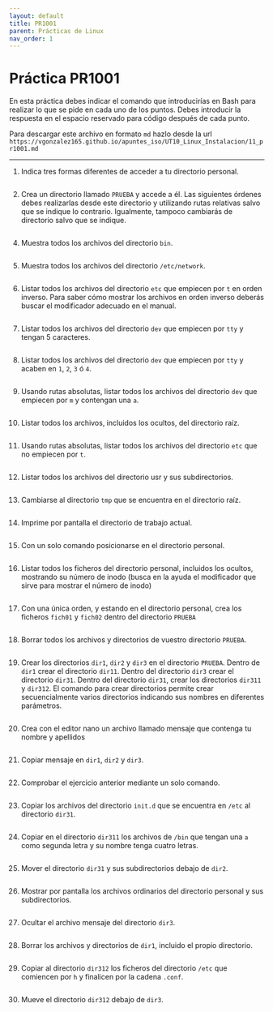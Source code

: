 ```yaml
---
layout: default
title: PR1001
parent: Prácticas de Linux
nav_order: 1
---
```


# Práctica PR1001

En esta práctica debes indicar el comando que introducirías en Bash para realizar lo que se pide en cada uno de los puntos. Debes introducir la respuesta en el espacio reservado para código después de cada punto.

Para descargar este archivo en formato `md` hazlo desde la url `https://vgonzalez165.github.io/apuntes_iso/UT10_Linux_Instalacion/11_pr1001.md`

---


1. Indica tres formas diferentes de acceder a tu directorio personal.
```bash

```

2. Crea un directorio llamado `PRUEBA` y accede a él. Las siguientes órdenes debes realizarlas desde este directorio y utilizando rutas relativas salvo que se indique lo contrario. Igualmente, tampoco cambiarás de directorio salvo que se indique.

```bash

```

4. Muestra todos los archivos del directorio `bin`.

```bash

```


5. Muestra todos los archivos del directorio `/etc/network`.

```bash

```


6. Listar todos los archivos del directorio `etc` que empiecen por `t` en orden inverso. Para saber cómo mostrar los archivos en orden inverso deberás buscar el modificador adecuado en el manual.

```bash

```


7. Listar todos los archivos del directorio `dev` que empiecen por `tty` y tengan 5 caracteres.

```bash

```


8. Listar todos los archivos del directorio `dev` que empiecen por `tty` y acaben en `1`, `2`, `3` ó `4`.

```bash

```


9.  Usando rutas absolutas, listar todos los archivos del directorio `dev` que empiecen por `m` y contengan una `a`.

```bash

```


10. Listar todos los archivos, incluidos los ocultos, del directorio raíz.

```bash

```


11. Usando rutas absolutas, listar todos los archivos del directorio `etc` que no empiecen por `t`.

```bash

```


12. Listar todos los archivos del directorio usr y sus subdirectorios.

```bash

```


13. Cambiarse al directorio `tmp` que se encuentra en el directorio raíz.

```bash

```


14. Imprime por pantalla el directorio de trabajo actual.

```bash

```


15. Con un solo comando posicionarse en el directorio personal.

```bash

```


16. Listar todos los ficheros del directorio personal, incluidos los ocultos, mostrando su número de inodo (busca en la ayuda el modificador que sirve para mostrar el número de inodo)

```bash

```


17. Con una única orden, y estando en el directorio personal, crea los ficheros `fich01` y `fich02` dentro del directorio `PRUEBA`

```bash

```


18. Borrar todos los archivos y directorios de vuestro directorio `PRUEBA`.

```bash

```


19. Crear los directorios `dir1`, `dir2` y `dir3` en el directorio `PRUEBA`. Dentro de `dir1` crear el directorio `dir11`. Dentro del directorio `dir3` crear el directorio `dir31`. Dentro del directorio `dir31`, crear los directorios `dir311` y `dir312`. El comando para crear directorios permite crear secuencialmente varios directorios indicando sus nombres en diferentes parámetros.

```bash

```


20. Crea con el editor nano un archivo llamado mensaje que contenga tu nombre y apellidos

```bash

```


21. Copiar mensaje en `dir1`, `dir2` y `dir3`.

```bash

```


22. Comprobar el ejercicio anterior mediante un solo comando.

```bash

```


23. Copiar los archivos del directorio `init.d` que se encuentra en `/etc` al directorio `dir31`.

```bash

```


24. Copiar en el directorio `dir311` los archivos de `/bin` que tengan una `a` como segunda letra y su nombre tenga cuatro letras.

```bash

```


25. Mover el directorio `dir31` y sus subdirectorios debajo de `dir2`.

```bash

```


26. Mostrar por pantalla los archivos ordinarios del directorio personal y sus subdirectorios.

```bash

```


27. Ocultar el archivo mensaje del directorio `dir3`.

```bash

```


28. Borrar los archivos y directorios de `dir1`, incluido el propio directorio.

```bash

```


29. Copiar al directorio `dir312` los ficheros del directorio `/etc` que comiencen por `h` y finalicen por la cadena `.conf`.

```bash

```


30. Mueve el directorio `dir312` debajo de `dir3`.

```bash

```